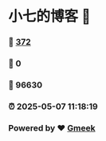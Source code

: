 # 小七的博客 :link:  
### :page_facing_up: [372](/tag.html) 
### :speech_balloon: 0 
### :hibiscus: 96630 
### :alarm_clock: 2025-05-07 11:18:19 
### Powered by :heart: [Gmeek](https://github.com/Meekdai/Gmeek)
